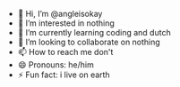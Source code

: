 - 👋 Hi, I’m @angleisokay
- 👀 I’m interested in nothing
- 🌱 I’m currently learning coding and dutch
- 💞️ I’m looking to collaborate on nothing
- 📫 How to reach me don't
- 😄 Pronouns: he/him
- ⚡ Fun fact: i live on earth

<!---
angleisokay/angleisokay is a ✨ special ✨ repository because its `README.md` (this file) appears on your GitHub profile.
You can click the Preview link to take a look at your changes.
--->
